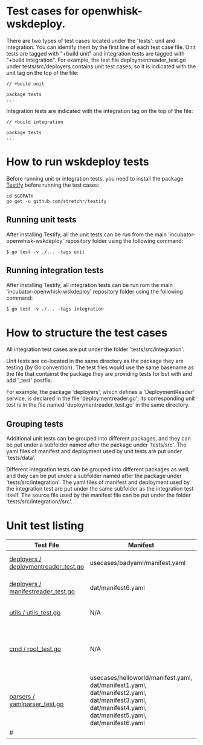 # Test cases for openwhisk-wskdeploy.

There are two types of test cases located under the 'tests': unit and integration. You can identify them by the first line of each test case file. Unit tests are tagged with "+build unit" and integration tests are tagged with "+build integration". For example, the test file deploymentreader_test.go under tests/src/deployers contains unit test cases, so it is indicated with the unit tag on the top of the file:

```
// +build unit

package tests
...
```

Integration tests are indicated with the integration tag on the top of the file:
```
// +build integration

package tests
...
```

# How to run wskdeploy tests

Before running unit or integration tests, you need to install the package [Testify](https://github.com/stretchr/testify/) before running the test cases:
```
cd $GOPATH
go get -u github.com/stretchr/testify

```

## Running unit tests

After installing Testify, all the unit tests can be run from the main 'incubator-openwhisk-wskdeploy' repository folder using the following command:

```
$ go test -v ./... -tags unit
```

## Running integration tests

After installing Testify, all integration tests can be run rom the main 'incubator-openwhisk-wskdeploy' repository folder using the following command:

```
$ go test -v ./... -tags integration
```

# How to structure the test cases

All integration test cases are put under the folder 'tests/src/integration'.

Unit tests are co-located in the same directory as the package they are testing (by Go convention). The test files would use the same basename as the file that containst the package they are providing tests for but with and add '_test' postfix.

For example, the package 'deployers', which defines a 'DeploymentReader' service, is declared in the file 'deploymentreader.go'; its corresponding unit test is in the file named 'deploymentreader_test.go' in the same directory.

## Grouping tests

Additional unit tests can be grouped into different packages, and they can be put under a subfolder
named after the package under 'tests/src'. The yaml files of manifest and deployment used by unit tests are put under 'tests/data'.

Different integration tests can be grouped into different packages as well, and they can be put under a subfolder named after the package under 'tests/src/integration'. The yaml files of manifest and deployment used by the integration test are put under the same subfolder as the integration test itself. The source file used by the manifest file can be put under the folder 'tests/src/integration/<package>/src'.

# Unit test listing

| Test File | Manifest | Deployment | Description |
| ------| ------ | ------ | ------ |
| [deployers / deploymentreader_test.go](https://github.com/apache/incubator-openwhisk-wskdeploy/blob/master/deployers/deploymentreader_test.go) | usecases/badyaml/manifest.yaml | usecases/badyaml/deployment.yaml| Tests DeploymentReader service. |
| [deployers / manifestreader_test.go](https://github.com/apache/incubator-openwhisk-wskdeploy/blob/master/deployers/manifestreader_test.go) | dat/manifest6.yaml | N/A | Tests ManifestReader service |
| [utils / utils_test.go](https://github.com/apache/incubator-openwhisk-wskdeploy/blob/master/utils/util_test.go) | N/A | dat/deployment.yaml| Tests ContentReader, ReadUrl |
| [cmd / root_test.go](https://github.com/apache/incubator-openwhisk-wskdeploy/blob/master/cmd/root_test.go) | N/A | N/A | Tests Cobra frameworks "Root" command (i.e., "wskdeploy") andits child commands|
| [parsers / yamlparser_test.go](https://github.com/apache/incubator-openwhisk-wskdeploy/blob/master/parsers/yamlparser_test.go) | usecases/helloworld/manifest.yaml, dat/manifest1.yaml, dat/manifest2.yaml, dat/manifest3.yaml, dat/manifest4.yaml, dat/manifest5.yaml, dat/manifest6.yaml | dat/deploy1.yaml, dat/deploy2.yaml, dat/deploy3.yaml, dat/deploy4.yaml | Tests YAML parser against various Manifest and Deployment files. |
#| []() | <manifest> | <depl> | <desc> |
